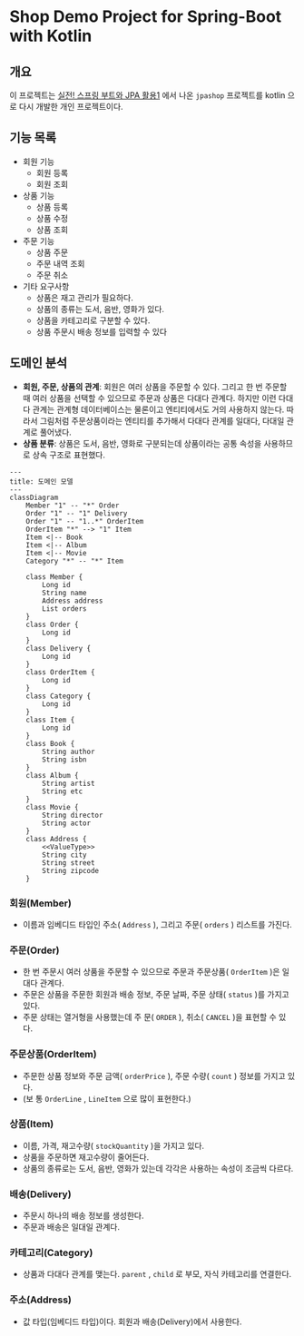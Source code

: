# Shop Demo Project for Spring-Boot with Kotlin

## 개요

이 프로젝트는 [실전! 스프링 부트와 JPA 활용1](https://www.inflearn.com/course/%EC%8A%A4%ED%94%84%EB%A7%81%EB%B6%80%ED%8A%B8-JPA-%ED%99%9C%EC%9A%A9-1/dashboard)
에서 나온 `jpashop` 프로젝트를 kotlin 으로 다시 개발한 개인 프로젝트이다.

## 기능 목록

* 회원 기능
    * 회원 등록
    * 회원 조회
* 상품 기능
    * 상품 등록
    * 상품 수정
    * 상품 조회
* 주문 기능
    * 상품 주문
    * 주문 내역 조회
    * 주문 취소
* 기타 요구사항
    * 상품은 재고 관리가 필요하다.
    * 상품의 종류는 도서, 음반, 영화가 있다.
    * 상품을 카테고리로 구분할 수 있다.
    * 상품 주문시 배송 정보를 입력할 수 있다

## 도메인 분석

* **회원, 주문, 상품의 관계**: 
  회원은 여러 상품을 주문할 수 있다.
  그리고 한 번 주문할 때 여러 상품을 선택할 수 있으므로 주문과 상품은 다대다 관계다. 
  하지만 이런 다대다 관계는 관계형 데이터베이스는 물론이고 엔티티에서도 거의 사용하지 않는다. 
  따라서 그림처럼 주문상품이라는 엔티티를 추가해서 다대다 관계를 일대다, 다대일 관계로 풀어냈다.
* **상품 분류**: 상품은 도서, 음반, 영화로 구분되는데 상품이라는 공통 속성을 사용하므로 상속 구조로 표현했다.

```mermaid
---
title: 도메인 모델
---
classDiagram
    Member "1" -- "*" Order
    Order "1" -- "1" Delivery
    Order "1" -- "1..*" OrderItem
    OrderItem "*" --> "1" Item
    Item <|-- Book
    Item <|-- Album
    Item <|-- Movie
    Category "*" -- "*" Item

    class Member {
        Long id
        String name
        Address address
        List orders
    }
    class Order {
        Long id
    }
    class Delivery {
        Long id
    }
    class OrderItem {
        Long id
    }
    class Category {
        Long id
    }
    class Item {
        Long id
    }
    class Book {
        String author
        String isbn
    }
    class Album {
        String artist
        String etc
    }
    class Movie {
        String director
        String actor
    }
    class Address {
        <<ValueType>>
        String city
        String street
        String zipcode
    }
```

### 회원(Member) 
* 이름과 임베디드 타입인 주소( `Address` ), 그리고 주문( `orders` ) 리스트를 가진다.

### 주문(Order)
* 한 번 주문시 여러 상품을 주문할 수 있으므로 주문과 주문상품( `OrderItem` )은 일대다 관계다. 
* 주문은 상품을 주문한 회원과 배송 정보, 주문 날짜, 주문 상태( `status` )를 가지고 있다. 
* 주문 상태는 열거형을 사용했는데 주 문( `ORDER` ), 취소( `CANCEL` )을 표현할 수 있다.

### 주문상품(OrderItem)
* 주문한 상품 정보와 주문 금액( `orderPrice` ), 주문 수량( `count` ) 정보를 가지고 있다. 
* (보 통 `OrderLine` , `LineItem` 으로 많이 표현한다.)

### 상품(Item)
* 이름, 가격, 재고수량( `stockQuantity` )을 가지고 있다. 
* 상품을 주문하면 재고수량이 줄어든다. 
* 상품의 종류로는 도서, 음반, 영화가 있는데 각각은 사용하는 속성이 조금씩 다르다.

### 배송(Delivery)
* 주문시 하나의 배송 정보를 생성한다.
* 주문과 배송은 일대일 관계다.

### 카테고리(Category)
* 상품과 다대다 관계를 맺는다. `parent` , `child` 로 부모, 자식 카테고리를 연결한다.

### 주소(Address)
* 값 타입(임베디드 타입)이다. 회원과 배송(Delivery)에서 사용한다.

